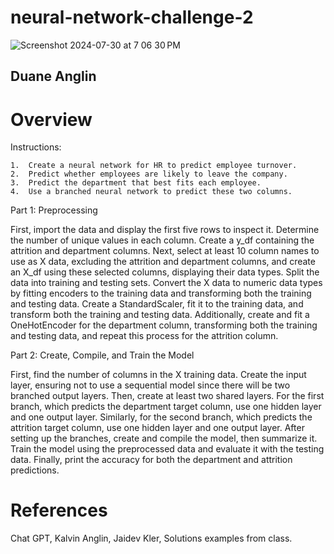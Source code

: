 # neural-network-challenge-2
![Screenshot 2024-07-30 at 7 06 30 PM](https://github.com/user-attachments/assets/43852766-52cf-49d0-a19d-62cb29052e02)

## Duane Anglin

# Overview
Instructions:

	1.	Create a neural network for HR to predict employee turnover.
	2.	Predict whether employees are likely to leave the company.
	3.	Predict the department that best fits each employee.
	4.	Use a branched neural network to predict these two columns.

Part 1: Preprocessing

First, import the data and display the first five rows to inspect it. Determine the number of unique values in each column. Create a y_df containing the attrition and department columns. Next, select at least 10 column names to use as X data, excluding the attrition and department columns, and create an X_df using these selected columns, displaying their data types. Split the data into training and testing sets. Convert the X data to numeric data types by fitting encoders to the training data and transforming both the training and testing data. Create a StandardScaler, fit it to the training data, and transform both the training and testing data. Additionally, create and fit a OneHotEncoder for the department column, transforming both the training and testing data, and repeat this process for the attrition column.

Part 2: Create, Compile, and Train the Model

First, find the number of columns in the X training data. Create the input layer, ensuring not to use a sequential model since there will be two branched output layers. Then, create at least two shared layers. For the first branch, which predicts the department target column, use one hidden layer and one output layer. Similarly, for the second branch, which predicts the attrition target column, use one hidden layer and one output layer. After setting up the branches, create and compile the model, then summarize it. Train the model using the preprocessed data and evaluate it with the testing data. Finally, print the accuracy for both the department and attrition predictions.

# References
Chat GPT, Kalvin Anglin, Jaidev Kler, Solutions examples from class.
